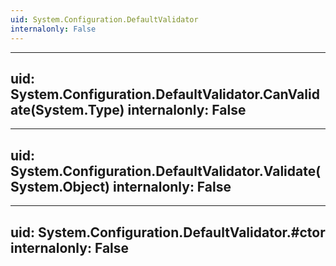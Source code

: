 ```yaml
---
uid: System.Configuration.DefaultValidator
internalonly: False
---
```


---
uid: System.Configuration.DefaultValidator.CanValidate(System.Type)
internalonly: False
---

---
uid: System.Configuration.DefaultValidator.Validate(System.Object)
internalonly: False
---

---
uid: System.Configuration.DefaultValidator.#ctor
internalonly: False
---
